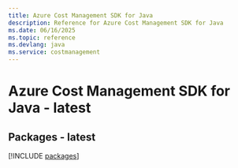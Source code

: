 ```yaml
---
title: Azure Cost Management SDK for Java
description: Reference for Azure Cost Management SDK for Java
ms.date: 06/16/2025
ms.topic: reference
ms.devlang: java
ms.service: costmanagement
---
```

# Azure Cost Management SDK for Java - latest
## Packages - latest
[!INCLUDE [packages](cost-management-index.md)]